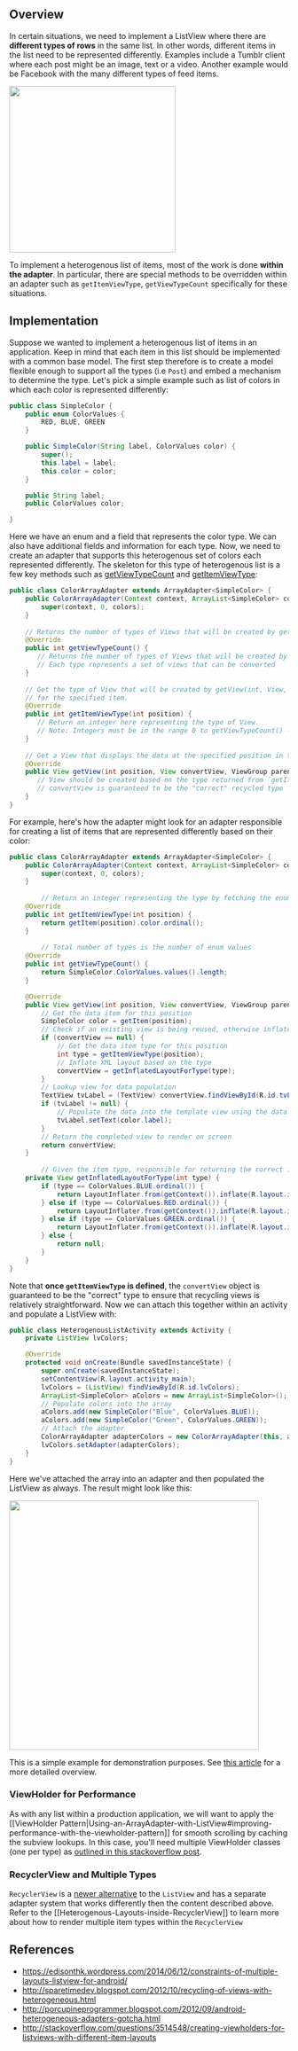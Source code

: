## Overview

In certain situations, we need to implement a ListView where there are **different types of rows** in the same list. In other words, different items in the list need to be represented differently. Examples include a Tumblr client where each post might be an image, text or a video. Another example would be Facebook with the many different types of feed items.

<img src="https://i.imgur.com/9cfECVP.png" width="300" />

To implement a heterogenous list of items, most of the work is done **within the adapter**. In particular, there are special methods to be overridden within an adapter such as `getItemViewType`, `getViewTypeCount` specifically for these situations.

## Implementation

Suppose we wanted to implement a heterogenous list of items in an application. Keep in mind that each item in this list should be implemented with a common base model.  The first step therefore is to create a model flexible enough to support all the types (i.e `Post`) and embed a mechanism to determine the type.   Let's pick a simple example such as list of colors in which each color is represented differently:

```java
public class SimpleColor {
	public enum ColorValues {
		RED, BLUE, GREEN
	}

	public SimpleColor(String label, ColorValues color) {
		super();
		this.label = label;
		this.color = color;
	}

	public String label;
	public ColorValues color;

}
```

Here we have an enum and a field that represents the color type. We can also have additional fields and information for each type. Now, we need to create an adapter that supports this heterogenous set of colors each represented differently. The skeleton for this type of heterogenous list is a few key methods such as [getViewTypeCount](http://developer.android.com/reference/android/widget/Adapter.html#getViewTypeCount\(\)) and [getItemViewType](http://developer.android.com/reference/android/widget/Adapter.html#getItemViewType\(int\)):

```java
public class ColorArrayAdapter extends ArrayAdapter<SimpleColor> {
    public ColorArrayAdapter(Context context, ArrayList<SimpleColor> colors) {
        super(context, 0, colors);
    }
    
    // Returns the number of types of Views that will be created by getView(int, View, ViewGroup)
    @Override
    public int getViewTypeCount() {
       // Returns the number of types of Views that will be created by this adapter
       // Each type represents a set of views that can be converted
    }
    
    // Get the type of View that will be created by getView(int, View, ViewGroup) 
    // for the specified item.
    @Override
    public int getItemViewType(int position) {
       // Return an integer here representing the type of View.
       // Note: Integers must be in the range 0 to getViewTypeCount() - 1
    }
     
    // Get a View that displays the data at the specified position in the data set. 
    @Override
    public View getView(int position, View convertView, ViewGroup parent) {
       // View should be created based on the type returned from `getItemViewType(int position)`
       // convertView is guaranteed to be the "correct" recycled type
    }
}
```

For example, here's how the adapter might look for an adapter responsible for creating a list of items that are represented differently based on their color:

```java
public class ColorArrayAdapter extends ArrayAdapter<SimpleColor> {
	public ColorArrayAdapter(Context context, ArrayList<SimpleColor> colors) {
		super(context, 0, colors);
	}
         
        // Return an integer representing the type by fetching the enum type ordinal
	@Override
	public int getItemViewType(int position) {
		return getItem(position).color.ordinal();
	}
        
        // Total number of types is the number of enum values
	@Override
	public int getViewTypeCount() {
		return SimpleColor.ColorValues.values().length;
	}

	@Override
	public View getView(int position, View convertView, ViewGroup parent) {
		// Get the data item for this position
		SimpleColor color = getItem(position);
		// Check if an existing view is being reused, otherwise inflate the view
		if (convertView == null) {
			// Get the data item type for this position
			int type = getItemViewType(position);
			// Inflate XML layout based on the type     
			convertView = getInflatedLayoutForType(type);
		}
		// Lookup view for data population
		TextView tvLabel = (TextView) convertView.findViewById(R.id.tvLabel);
		if (tvLabel != null) {
			// Populate the data into the template view using the data object
			tvLabel.setText(color.label);
		}
		// Return the completed view to render on screen
		return convertView;
	}
        
        // Given the item type, responsible for returning the correct inflated XML layout file
	private View getInflatedLayoutForType(int type) {
		if (type == ColorValues.BLUE.ordinal()) {
			return LayoutInflater.from(getContext()).inflate(R.layout.item_blue_color, null);
		} else if (type == ColorValues.RED.ordinal()) {
			return LayoutInflater.from(getContext()).inflate(R.layout.item_red_color, null);
		} else if (type == ColorValues.GREEN.ordinal()) {
			return LayoutInflater.from(getContext()).inflate(R.layout.item_green_color, null);
		} else {
			return null;
		}
	}
}
```

Note that **once `getItemViewType` is defined**, the `convertView` object is guaranteed to be the "correct" type to ensure that recycling views is relatively straightforward. Now we can attach this together within an activity and populate a ListView with:

```java
public class HeterogenousListActivity extends Activity {
	private ListView lvColors;

	@Override
	protected void onCreate(Bundle savedInstanceState) {
		super.onCreate(savedInstanceState);
		setContentView(R.layout.activity_main);
		lvColors = (ListView) findViewById(R.id.lvColors);
		ArrayList<SimpleColor> aColors = new ArrayList<SimpleColor>();
		// Populate colors into the array
		aColors.add(new SimpleColor("Blue", ColorValues.BLUE)); 
		aColors.add(new SimpleColor("Green", ColorValues.GREEN));
		// Attach the adapter
		ColorArrayAdapter adapterColors = new ColorArrayAdapter(this, aColors);
		lvColors.setAdapter(adapterColors);
	}
}
```

Here we've attached the array into an adapter and then populated the ListView as always. The result might look like this:

<img src="https://i.imgur.com/9cfECVP.png" width="450" />

This is a simple example for demonstration purposes. See [this article](https://edisonthk.wordpress.com/2014/06/12/constraints-of-multiple-layouts-listview-for-android/) for a more detailed overview.

### ViewHolder for Performance

As with any list within a production application, we will want to apply the [[ViewHolder Pattern|Using-an-ArrayAdapter-with-ListView#improving-performance-with-the-viewholder-pattern]] for smooth scrolling by caching the subview lookups. In this case, you'll need multiple ViewHolder classes (one per type) as [outlined in this stackoverflow post](http://stackoverflow.com/a/3515221/313399).

### RecyclerView and Multiple Types

`RecyclerView` is a [newer alternative](http://guides.codepath.com/android/Using-the-RecyclerView) to the `ListView` and has a separate adapter system that works differently then the content described above. Refer to the [[Heterogenous-Layouts-inside-RecyclerView]] to learn more about how to render multiple item types within the `RecyclerView`

## References

 * <https://edisonthk.wordpress.com/2014/06/12/constraints-of-multiple-layouts-listview-for-android/>
 * <http://sparetimedev.blogspot.com/2012/10/recycling-of-views-with-heterogeneous.html>
 * <http://porcupineprogrammer.blogspot.com/2012/09/android-heterogeneous-adapters-gotcha.html>
 * <http://stackoverflow.com/questions/3514548/creating-viewholders-for-listviews-with-different-item-layouts>